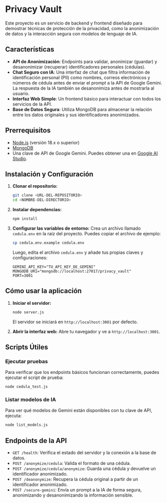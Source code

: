 # Privacy Vault

Este proyecto es un servicio de backend y frontend diseñado para demostrar técnicas de protección de la privacidad, como la anonimización de datos y la interacción segura con modelos de lenguaje de IA.

## Características

- **API de Anonimización**: Endpoints para validar, anonimizar (guardar) y desanonimizar (recuperar) identificadores personales (cédulas).
- **Chat Seguro con IA**: Una interfaz de chat que filtra información de identificación personal (PII) como nombres, correos electrónicos y números de cédula antes de enviar el prompt a la API de Google Gemini. La respuesta de la IA también se desanonimiza antes de mostrarla al usuario.
- **Interfaz Web Simple**: Un frontend básico para interactuar con todos los servicios de la API.
- **Base de Datos Segura**: Utiliza MongoDB para almacenar la relación entre los datos originales y sus identificadores anonimizados.

## Prerrequisitos

- [Node.js](https://nodejs.org/) (versión 18.x o superior)
- [MongoDB](https://www.mongodb.com/try/download/community)
- Una clave de API de Google Gemini. Puedes obtener una en [Google AI Studio](https://aistudio.google.com/app/apikey).

## Instalación y Configuración

1.  **Clonar el repositorio:**
    ```bash
    git clone <URL-DEL-REPOSITORIO>
    cd <NOMBRE-DEL-DIRECTORIO>
    ```

2.  **Instalar dependencias:**
    ```bash
    npm install
    ```

3.  **Configurar las variables de entorno:**
    Crea un archivo llamado `cedula.env` en la raíz del proyecto. Puedes copiar el archivo de ejemplo:
    ```bash
    cp cedula.env.example cedula.env
    ```
    Luego, edita el archivo `cedula.env` y añade tus propias claves y configuraciones:
    ```
    GEMINI_API_KEY="TU_API_KEY_DE_GEMINI"
    MONGODB_URI="mongodb://localhost:27017/privacy_vault"
    PORT=3001
    ```

## Cómo usar la aplicación

1.  **Iniciar el servidor:**
    ```bash
    node server.js
    ```
    El servidor se iniciará en `http://localhost:3001` por defecto.

2.  **Abrir la interfaz web:**
    Abre tu navegador y ve a `http://localhost:3001`.

## Scripts Útiles

### Ejecutar pruebas

Para verificar que los endpoints básicos funcionan correctamente, puedes ejecutar el script de prueba:
```bash
node cedula_test.js
```

### Listar modelos de IA

Para ver qué modelos de Gemini están disponibles con tu clave de API, ejecuta:
```bash
node list_models.js
```

## Endpoints de la API

- `GET /health`: Verifica el estado del servidor y la conexión a la base de datos.
- `POST /anonymize/cedula`: Valida el formato de una cédula.
- `POST /anonymize/cedula/anonymize`: Guarda una cédula y devuelve un identificador anonimizado.
- `POST /deanonymize`: Recupera la cédula original a partir de un identificador anonimizado.
- `POST /secure-gemini`: Envía un prompt a la IA de forma segura, anonimizando y desanonimizando la información sensible.